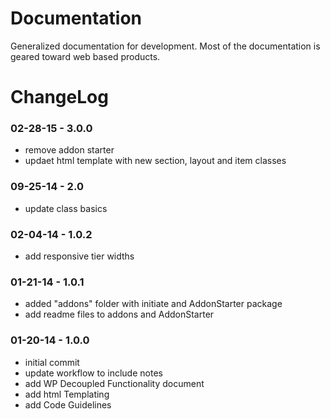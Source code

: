 Documentation
=============

Generalized documentation for development. Most of the documentation is geared toward web based products.

ChangeLog
====================

### 02-28-15 - 3.0.0
- remove addon starter
- updaet html template with new section, layout and item classes

### 09-25-14 - 2.0
- update class basics

### 02-04-14 - 1.0.2
- add responsive tier widths

### 01-21-14 - 1.0.1
- added "addons" folder with initiate and AddonStarter package
- add readme files to addons and AddonStarter

### 01-20-14 - 1.0.0
- initial commit
- update workflow to include notes
- add WP Decoupled Functionality document
- add html Templating
- add Code Guidelines
